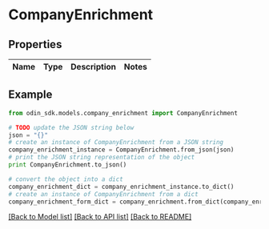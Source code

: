 # CompanyEnrichment


## Properties

Name | Type | Description | Notes
------------ | ------------- | ------------- | -------------

## Example

```python
from odin_sdk.models.company_enrichment import CompanyEnrichment

# TODO update the JSON string below
json = "{}"
# create an instance of CompanyEnrichment from a JSON string
company_enrichment_instance = CompanyEnrichment.from_json(json)
# print the JSON string representation of the object
print CompanyEnrichment.to_json()

# convert the object into a dict
company_enrichment_dict = company_enrichment_instance.to_dict()
# create an instance of CompanyEnrichment from a dict
company_enrichment_form_dict = company_enrichment.from_dict(company_enrichment_dict)
```
[[Back to Model list]](../README.md#documentation-for-models) [[Back to API list]](../README.md#documentation-for-api-endpoints) [[Back to README]](../README.md)



